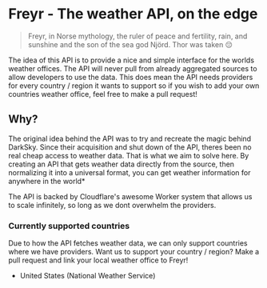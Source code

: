 # Freyr - The weather API, on the edge

> Freyr, in Norse mythology, the ruler of peace and fertility, rain, and sunshine and the son of the sea god Njörd.
> Thor was taken 😔

The idea of this API is to provide a nice and simple interface for the worlds weather offices. The API will never pull from already aggregated sources to allow developers to use the data. This does mean the API needs providers for every country / region it wants to support so if you wish to add your own countries weather office, feel free to make a pull request!

## Why?
The original idea behind the API was to try and recreate the magic behind DarkSky. Since their acquisition and shut down of the API, theres been no real cheap access to weather data. That is what we aim to solve here. By creating an API that gets weather data directly from the source, then normalizing it into a universal format, you can get weather information for anywhere in the world*

The API is backed by Cloudflare's awesome Worker system that allows us to scale infinitely, so long as we dont overwhelm the providers.

### Currently supported countries
Due to how the API fetches weather data, we can only support countries where we have providers. Want us to support your country / region? Make a pull request and link your local weather office to Freyr!

- United States (National Weather Service)